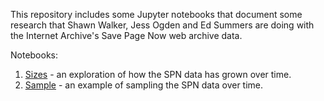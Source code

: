 This repository includes some Jupyter notebooks that document some research that
Shawn Walker, Jess Ogden and Ed Summers are doing with the Internet Archive's
Save Page Now web archive data.

Notebooks:

1. [Sizes] - an exploration of how the SPN data has grown over time.
2. [Sample] - an example of sampling the SPN data over time.

[Sizes]: https://github.com/edsu/spn/blob/master/Sizes.ipynb
[Sample]: https://github.com/edsu/spn/blob/master/Sample.ipynb
